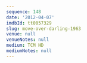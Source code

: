 ```yaml
---
sequence: 148
date: '2012-04-07'
imdbId: tt0057329
slug: move-over-darling-1963
venue: null
venueNotes: null
medium: TCM HD
mediumNotes: null
---
```


